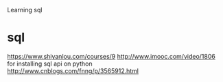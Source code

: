 Learning sql
# sql
https://www.shiyanlou.com/courses/9
http://www.imooc.com/video/1806
for installing sql api on python 
http://www.cnblogs.com/fnng/p/3565912.html

